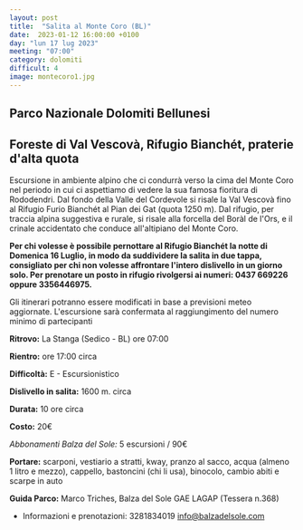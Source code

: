 ```yaml
---
layout: post
title:  "Salita al Monte Coro (BL)"
date:  2023-01-12 16:00:00 +0100
day: "lun 17 lug 2023"
meeting: "07:00"
category: dolomiti 
difficult: 4
image: montecoro1.jpg
---
```


## Parco Nazionale Dolomiti Bellunesi
## Foreste di Val Vescovà, Rifugio Bianchét, praterie d'alta quota 

Escursione in ambiente alpino che ci condurrà verso la cima del Monte Coro nel periodo in cui ci aspettiamo di vedere la sua famosa fioritura di Rododendri.
Dal fondo della Valle del Cordevole si risale la Val Vescovà fino al Rifugio Furio Bianchét al Pian dei Gat (quota 1250 m).
Dal rifugio, per traccia alpina suggestiva e rurale, si risale alla forcella del Boràl de l'Ors, e il crinale accidentato che conduce all'altipiano del Monte Coro.

**Per chi volesse è possibile pernottare al Rifugio Bianchét la notte di Domenica 16 Luglio, in modo da suddividere la salita in due tappa, consigliato per chi non volesse affrontare l'intero dislivello in un giorno solo.
Per prenotare un posto in rifugio rivolgersi ai numeri: 0437 669226 oppure 3356446975.**

Gli itinerari potranno essere modificati in base a previsioni meteo aggiornate.
L'escursione sarà confermata al raggiungimento del numero minimo di partecipanti

**Ritrovo:** La Stanga (Sedico - BL) ore 07:00

**Rientro:** ore 17:00 circa 

**Difficoltà:** E - Escursionistico

**Dislivello in salita:**  1600 m. circa

**Durata:** 10 ore circa

**Costo:** 20€

*Abbonamenti Balza del Sole:* 5 escursioni / 90€

**Portare:** scarponi, vestiario a stratti, kway, pranzo al sacco, acqua (almeno 1 litro e mezzo), cappello, bastoncini (chi li usa), binocolo, cambio abiti e scarpe in auto

**Guida Parco:** Marco Triches, Balza del Sole GAE LAGAP (Tessera n.368)
* Informazioni e prenotazioni:    3281834019    info@balzadelsole.com 
